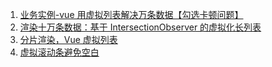1. [业务实例-vue 用虚拟列表解决万条数据【勾选卡顿问题】](https://segmentfault.com/a/1190000041842685)
2. [渲染十万条数据：基于 IntersectionObserver 的虚拟化长列表](https://segmentfault.com/a/1190000022956784?utm_source=sf-similar-article)
3. [分片渲染，Vue 虚拟列表](https://segmentfault.com/a/1190000040718725?utm_source=sf-similar-article)
4. [虚拟滚动条避免空白](https://juejin.cn/post/7085941958228574215)

